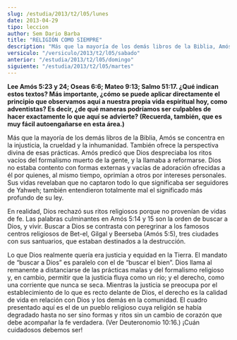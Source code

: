 ```yaml
---
slug: /estudia/2013/t2/l05/lunes
date: 2013-04-29
tipo: leccion
author: Sem Dario Barba
title: "RELIGIÓN COMO SIEMPRE"
description: "Más que la mayoría de los demás libros de la Biblia, Amós se concentra en la  injusticia, la crueldad y la inhumanidad. También ofrece la perspectiva divina  de esas prácticas. Amós predicó que Dios despreciaba los ritos vacíos del  formalismo muerto de la gente, y la llamaba ..."
versiculo: "/versiculo/2013/t2/l05/sabado"
anterior: "/estudia/2013/t2/l05/domingo"
siguiente: "/estudia/2013/t2/l05/martes"
---
```


**Lee Amós 5:23 y 24; Oseas 6:6; Mateo 9:13; Salmo 51:17. ¿Qué indican estos textos? Más importante, ¿cómo se puede aplicar directamente el principio que observamos aquí a nuestra propia vida espiritual hoy, como adventistas? Es decir, ¿de qué maneras podríamos ser culpables de hacer exactamente lo que aquí se advierte? (Recuerda, también, que es muy fácil autoengañarse en esta área.)**

Más que la mayoría de los demás libros de la Biblia, Amós se concentra en la injusticia, la crueldad y la inhumanidad. También ofrece la perspectiva divina de esas prácticas. Amós predicó que Dios despreciaba los ritos vacíos del formalismo muerto de la gente, y la llamaba a reformarse. Dios no estaba contento con formas externas y vacías de adoración ofrecidas a él por quienes, al mismo tiempo, oprimían a otros por intereses personales. Sus vidas revelaban que no captaron todo lo que significaba ser seguidores de Yahweh; también entendieron totalmente mal el significado más profundo de su ley.

En realidad, Dios rechazó sus ritos religiosos porque no provenían de vidas de fe. Las palabras culminantes en Amós 5:14 y 15 son la orden de buscar a Dios, y vivir. Buscar a Dios se contrasta con peregrinar a los famosos centros religiosos de Bet-el, Gilgal y Beerseba (Amós 5:5), tres ciudades con sus santuarios, que estaban destinados a la destrucción.

Lo que Dios realmente quería era justicia y equidad en la Tierra. El mandato de “buscar a Dios” es paralelo con el de “buscar el bien”. Dios llama al remanente a distanciarse de las prácticas malas y del formalismo religioso y, en cambio, permitir que la justicia fluya como un río; y el derecho, como una corriente que nunca se seca. Mientras la justicia se preocupa por el establecimiento de lo que es recto delante de Dios, el derecho es la calidad de vida en relación con Dios y los demás en la comunidad. El cuadro presentado aquí es el de un pueblo religioso cuya religión se había degradado hasta no ser sino formas y ritos sin un cambio de corazón que debe acompañar la fe verdadera. (Ver Deuteronomio 10:16.) ¡Cuán cuidadosos debemos ser!
